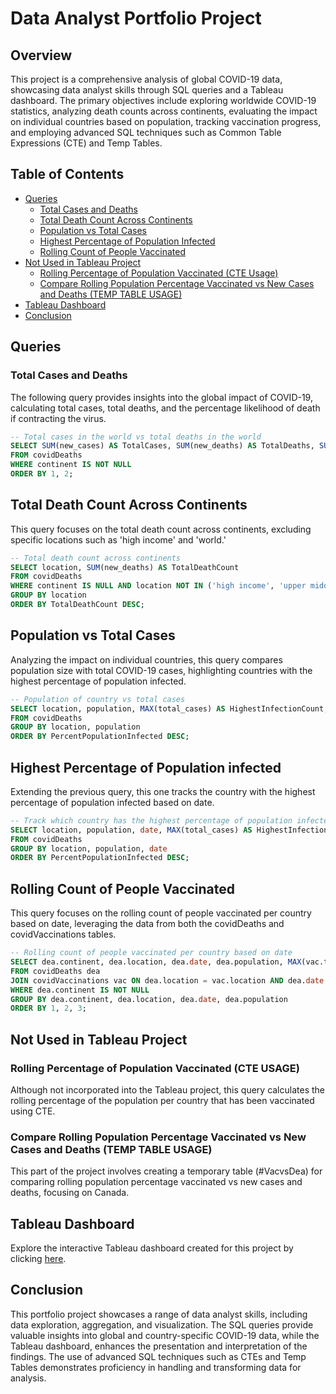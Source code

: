 # Data Analyst Portfolio Project

## Overview

This project is a comprehensive analysis of global COVID-19 data, showcasing data analyst skills through SQL queries and a Tableau dashboard. The primary objectives include exploring worldwide COVID-19 statistics, analyzing death counts across continents, evaluating the impact on individual countries based on population, tracking vaccination progress, and employing advanced SQL techniques such as Common Table Expressions (CTE) and Temp Tables.

## Table of Contents

- [Queries](#queries)
  - [Total Cases and Deaths](#total-cases-and-deaths)
  - [Total Death Count Across Continents](#total-death-count-across-continents)
  - [Population vs Total Cases](#population-vs-total-cases)
  - [Highest Percentage of Population Infected](#highest-percentage-of-population-infected)
  - [Rolling Count of People Vaccinated](#rolling-count-of-people-vaccinated)
- [Not Used in Tableau Project](#not-used-in-tableau-project)
  - [Rolling Percentage of Population Vaccinated (CTE Usage)](#rolling-percentage-of-population-vaccinated-cte-usage)
  - [Compare Rolling Population Percentage Vaccinated vs New Cases and Deaths (TEMP TABLE USAGE)](#compare-rolling-population-percentage-vaccinated-vs-new-cases-and-deaths-temp-table-usage)
- [Tableau Dashboard](#tableau-dashboard)
- [Conclusion](#conclusion)

## Queries

### Total Cases and Deaths

The following query provides insights into the global impact of COVID-19, calculating total cases, total deaths, and the percentage likelihood of death if contracting the virus.

```sql
-- Total cases in the world vs total deaths in the world
SELECT SUM(new_cases) AS TotalCases, SUM(new_deaths) AS TotalDeaths, SUM(new_deaths) / SUM(new_cases) * 100 AS DeathPercentage
FROM covidDeaths
WHERE continent IS NOT NULL
ORDER BY 1, 2;
```
## Total Death Count Across Continents

This query focuses on the total death count across continents, excluding specific locations such as 'high income' and 'world.'

```sql
-- Total death count across continents
SELECT location, SUM(new_deaths) AS TotalDeathCount
FROM covidDeaths
WHERE continent IS NULL AND location NOT IN ('high income', 'upper middle income', 'lower middle income', 'european union', 'low income', 'world')
GROUP BY location 
ORDER BY TotalDeathCount DESC;
```

## Population vs Total Cases

Analyzing the impact on individual countries, this query compares population size with total COVID-19 cases, highlighting countries with the highest percentage of population infected.

```sql
-- Population of country vs total cases
SELECT location, population, MAX(total_cases) AS HighestInfectionCount, MAX(total_cases/population) * 100 AS PercentPopulationInfected
FROM covidDeaths
GROUP BY location, population
ORDER BY PercentPopulationInfected DESC;
```

## Highest Percentage of Population infected

Extending the previous query, this one tracks the country with the highest percentage of population infected based on date.

```sql
-- Track which country has the highest percentage of population infected based on date
SELECT location, population, date, MAX(total_cases) AS HighestInfectionCount, MAX(total_cases / population) * 100 AS PercentPopulationInfected
FROM covidDeaths
GROUP BY location, population, date
ORDER BY PercentPopulationInfected DESC;
```

## Rolling Count of People Vaccinated

This query focuses on the rolling count of people vaccinated per country based on date, leveraging the data from both the covidDeaths and covidVaccinations tables.

```sql
-- Rolling count of people vaccinated per country based on date
SELECT dea.continent, dea.location, dea.date, dea.population, MAX(vac.total_vaccinations) AS RollingPeopleVaccinated
FROM covidDeaths dea
JOIN covidVaccinations vac ON dea.location = vac.location AND dea.date = vac.date
WHERE dea.continent IS NOT NULL
GROUP BY dea.continent, dea.location, dea.date, dea.population
ORDER BY 1, 2, 3;
```

## Not Used in Tableau Project

### Rolling Percentage of Population Vaccinated (CTE USAGE)

Although not incorporated into the Tableau project, this query calculates the rolling percentage of the population per country that has been vaccinated using CTE.

### Compare Rolling Population Percentage Vaccinated vs New Cases and Deaths (TEMP TABLE USAGE)

This part of the project involves creating a temporary table (#VacvsDea) for comparing rolling population percentage vaccinated vs new cases and deaths, focusing on Canada.

## Tableau Dashboard

Explore the interactive Tableau dashboard created for this project by clicking [here](https://public.tableau.com/app/profile/harnish.patel8865/viz/PortfolioProject-Covid_17005436060580/Dashboard1).

## Conclusion

This portfolio project showcases a range of data analyst skills, including data exploration, aggregation, and visualization. The SQL queries provide valuable insights into global and country-specific COVID-19 data, while the Tableau dashboard, enhances the presentation and interpretation of the findings. The use of advanced SQL techniques such as CTEs and Temp Tables demonstrates proficiency in handling and transforming data for analysis.
